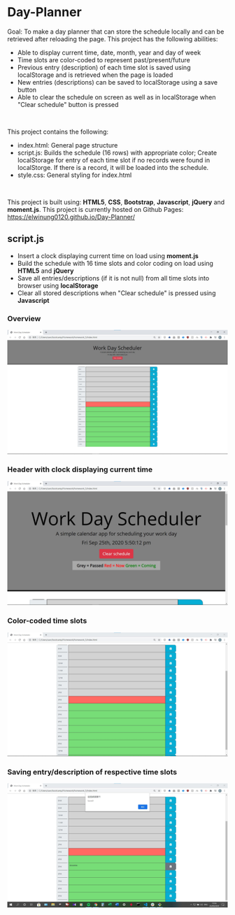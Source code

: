 # Day-Planner
Goal: To make a day planner that can store the schedule locally and can be retrieved after reloading the page.
This project has the following abilities:
- Able to display current time, date, month, year and day of week
- Time slots are color-coded to represent past/present/future
- Previous entry (description) of each time slot is saved using localStorage and is retrieved when the page is loaded
- New entries (descriptions) can be saved to localStorage using a save button
- Able to clear the schedule on screen as well as in localStorage when "Clear schedule" button is pressed

<br>

This project contains the following:
- index.html: General page structure
- script.js: Builds the schedule (16 rows) with appropriate color; Create localStorage for entry of each time slot if no records were found in localStorge. If there is a record, it will be loaded into the schedule.
- style.css: General styling for index.html

<br>

This project is built using: **HTML5**, **CSS**, **Bootstrap**, **Javascript**, **jQuery** and **moment.js**.
This project is currently hosted on Github Pages: https://elwinung0120.github.io/Day-Planner/

## script.js
- Insert a clock displaying current time on load using **moment.js**
- Build the schedule with 16 time slots and color coding on load using **HTML5** and **jQuery**
- Save all entries/descriptions (if it is not null) from all time slots into browser using **localStorage**
- Clear all stored descriptions when "Clear schedule" is pressed using **Javascript**

### Overview
<img src="./img/readme/overview.jpg" alt="Page overview" style="margin-left: auto; margin-right: auto" />

### Header with clock displaying current time
<img src="./img/readme/header.jpg" alt="Header showcase" style="margin-left: auto; margin-right: auto" />

### Color-coded time slots
<img src="./img/readme/schedule.jpg" alt="Schedule showcase" style="margin-left: auto; margin-right: auto" />

### Saving entry/description of respective time slots
<img src="./img/readme/schedule_withAlert.jpg" alt="Saving showcase" style="margin-left: auto; margin-right: auto" />

